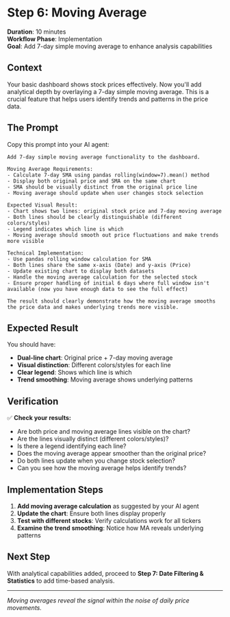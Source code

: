 # Step 6: Moving Average

**Duration**: 10 minutes  
**Workflow Phase**: Implementation  
**Goal**: Add 7-day simple moving average to enhance analysis capabilities

## Context

Your basic dashboard shows stock prices effectively. Now you'll add analytical depth by overlaying a 7-day simple moving average. This is a crucial feature that helps users identify trends and patterns in the price data.

## The Prompt

Copy this prompt into your AI agent:

```
Add 7-day simple moving average functionality to the dashboard.

Moving Average Requirements:
- Calculate 7-day SMA using pandas rolling(window=7).mean() method
- Display both original price and SMA on the same chart
- SMA should be visually distinct from the original price line
- Moving average should update when user changes stock selection

Expected Visual Result:
- Chart shows two lines: original stock price and 7-day moving average
- Both lines should be clearly distinguishable (different colors/styles)
- Legend indicates which line is which
- Moving average should smooth out price fluctuations and make trends more visible

Technical Implementation:
- Use pandas rolling window calculation for SMA
- Both lines share the same x-axis (Date) and y-axis (Price)
- Update existing chart to display both datasets
- Handle the moving average calculation for the selected stock
- Ensure proper handling of initial 6 days where full window isn't available (now you have enough data to see the full effect)

The result should clearly demonstrate how the moving average smooths the price data and makes underlying trends more visible.
```

## Expected Result

You should have:
- **Dual-line chart**: Original price + 7-day moving average
- **Visual distinction**: Different colors/styles for each line
- **Clear legend**: Shows which line is which
- **Trend smoothing**: Moving average shows underlying patterns

## Verification

✅ **Check your results:**
- Are both price and moving average lines visible on the chart?
- Are the lines visually distinct (different colors/styles)?
- Is there a legend identifying each line?
- Does the moving average appear smoother than the original price?
- Do both lines update when you change stock selection?
- Can you see how the moving average helps identify trends?

## Implementation Steps

1. **Add moving average calculation** as suggested by your AI agent
2. **Update the chart**: Ensure both lines display properly
3. **Test with different stocks**: Verify calculations work for all tickers
4. **Examine the trend smoothing**: Notice how MA reveals underlying patterns

## Next Step

With analytical capabilities added, proceed to **Step 7: Date Filtering & Statistics** to add time-based analysis.

---
*Moving averages reveal the signal within the noise of daily price movements.*